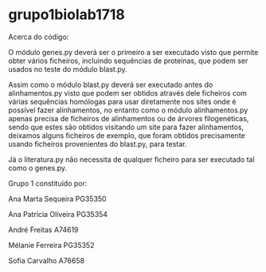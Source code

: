 # grupo1biolab1718
Acerca do código:

O módulo genes.py deverá ser o primeiro a ser executado visto que permite obter vários ficheiros, incluindo sequências de proteínas, que podem ser usados no teste do módulo blast.py.

Assim como o módulo blast.py deverá ser executado antes do alinhamentos.py visto que podem ser obtidos através dele ficheiros com várias sequências homólogas para usar diretamente nos sites onde é possível fazer alinhamentos, no entanto como o módulo alinhamentos.py apenas precisa de ficheiros de alinhamentos ou de árvores filogenéticas, sendo que estes são obtidos visitando um site para fazer alinhamentos, deixamos alguns ficheiros de exemplo, que foram obtidos precisamente usando ficheiros provenientes do blast.py, para testar.

Já o literatura.py não necessita de qualquer ficheiro para ser executado tal como o genes.py.

Grupo 1 constituído por:

Ana Marta Sequeira PG35350

Ana Patrícia Oliveira PG35354

André Freitas A74619

Mélanie Ferreira PG35352

Sofia Carvalho A76658
